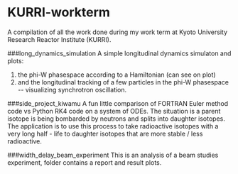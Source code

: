 # KURRI-workterm
A compilation of all the work done during my work term at Kyoto University Research Reactor Institute (KURRI).


###long_dynamics_simulation
A simple longitudinal dynamics simulaton and
plots:
1. the phi-W phasespace according to a Hamiltonian (can see on plot)
2. and the longitudinal tracking of a few particles in the phi-W phasespace --
visualizing synchrotron oscillation.

###side_project_kiwamu
A fun little comparison of FORTRAN Euler method
code vs Python RK4 code on a system of ODEs. The situation is a parent
isotope is being bombarded by neutrons and splits into daughter
isotopes. The application is to use this process to take radioactive
isotopes with a very long half - life to daughter isotopes that are more
stable / less radioactive.

###width_delay_beam_experiment
This is an analysis of a beam studies experiment, folder contains a
report and result plots.
